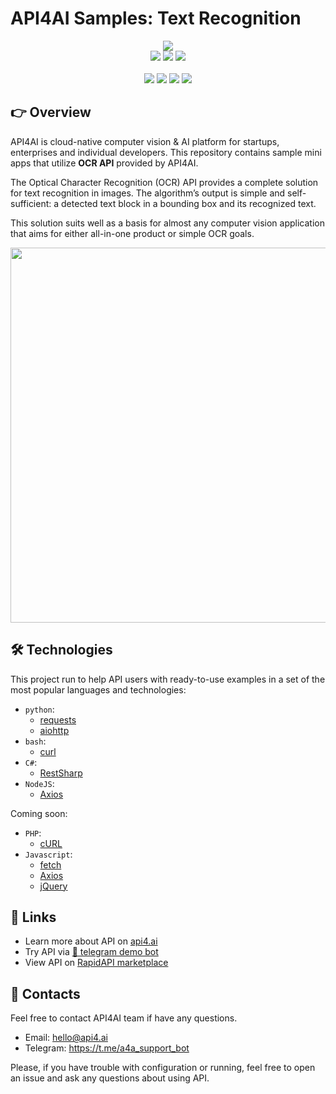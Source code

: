 # API4AI Samples: Text Recognition

<div align="center">
<a target="_blank" href="https://api4.ai?utm_source=ocr_example_repo&utm_medium=readme&utm_campaign=examples"><img src="https://storage.googleapis.com/api4ai-static/logo/a4a-logo-horizontal-gradient-rectangular-bg-round-glow-small-550.png"/></a>
</div>


<div align="center">
<a target="_blank" href="https://rapidapi.com/api4ai-api4ai-default/api/ocr43/details"><img src="https://img.shields.io/badge/View%20on%20RapidAPI-gray?logo=octopusdeploy&style=for-the-badge"/></a>
<a target="_blank" href="https://api4.ai/apis/ocr?utm_source=ocr_example_repo&utm_medium=readme&utm_campaign=examples"><img src="https://img.shields.io/badge/api4.ai%20platform-fee33c?style=for-the-badge&logo=icloud&logoColor=black"/></a>
<a target="_blank" href="https://t.me/a4a_ocr_bot"><img src="https://img.shields.io/badge/-Telegram%20demo-ddd?logo=telegram&style=for-the-badge"/></a>
<br><br>
<a target="_blank" href="https://www.instagram.com/api4ai"><img src="https://img.shields.io/badge/instagram--blue?style=social&logo=instagram"/></a>
<a target="_blank" href="https://www.facebook.com/api4ai.solutions/"><img src="https://img.shields.io/badge/facebook--blue?style=social&logo=facebook"/></a>
<a target="_blank" href="https://twitter.com/Api4Ai"><img src="https://img.shields.io/badge/twitter--blue?style=social&logo=twitter"/></a>
<a target="_blank" href="https://www.linkedin.com/company/api4ai"><img src="https://img.shields.io/badge/linkedin--blue?style=social&logo=linkedin"/></a>
</div>


## 👉 Overview

API4AI is cloud-native computer vision & AI platform for startups, enterprises and individual developers. This repository contains sample mini apps that utilize **OCR API** provided by API4AI.

The Optical Character Recognition (OCR) API provides a complete solution for text recognition in images. The algorithm’s output is simple and self-sufficient: a detected text block in a bounding box and its recognized text.

This solution suits well as a basis for almost any computer vision application that aims for either all-in-one product or simple OCR goals.

<div align="center">
<img width="600" src="https://storage.googleapis.com/api4ai-static/visuals/ocr_1.png"/>
</div>


## 🛠 Technologies

This project run to help API users with ready-to-use examples in a set of the most popular languages and technologies:

* `python`:
  * [requests](./python/requests)
  * [aiohttp](./python/aiohttp)
* `bash`:
  * [curl](./bash/curl)
* `C#`:
  * [RestSharp](./csharp/restsharp)
* `NodeJS`:
  * [Axios](./nodejs/axios)

Coming soon:

* `PHP`:
  * [cURL](./php/curl)
* `Javascript`:
  * [fetch](./js/fetch)
  * [Axios](./js/axios)
  * [jQuery](./js/jquery)


## 🔗 Links

* Learn more about API on [api4.ai](https://api4.ai/docs/ocr?utm_source=ocr_example_repo&utm_medium=readme&utm_campaign=examples)
* Try API via [🤖 telegram demo bot](https://t.me/a4a_ocr_bot)
* View API on [RapidAPI marketplace](https://rapidapi.com/api4ai-api4ai-default/api/ocr43/details)


## 📩 Contacts

Feel free to contact API4AI team if have any questions.

* Email: hello@api4.ai
* Telegram: https://t.me/a4a_support_bot

Please, if you have trouble with configuration or running, feel free to open an issue and ask any questions about using API.
